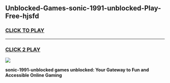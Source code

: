 
## Unblocked-Games-sonic-1991-unblocked-Play-Free-hjsfd
<h3>
<a href="https://premium76.site?title=sonic-1991-unblocked&ref=21A">CLICK TO PLAY</a></h3>
<hr>

<h3>
<a href="https://premium76.site?title=sonic-1991-unblocked&ref=21A">CLICK 2 PLAY</a>
  
</h3>

<a href="https://premium76.site?title=sonic-1991-unblocked&ref=21A"><img src="https://clearcache.store/games.png"></a>


**sonic-1991-unblocked games unblocked: Your Gateway to Fun and Accessible Online Gaming**
